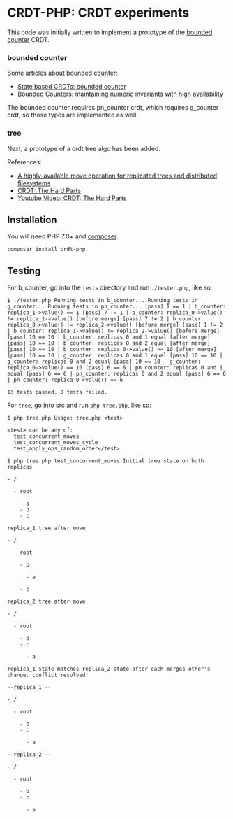 # CRDT-PHP: CRDT experiments

This code was initially written to implement a prototype of the
[bounded counter](<https://hal.inria.fr/hal-01248192/document>) CRDT.

### bounded counter

Some articles about bounded counter:
* [State based CRDTs: bounded counter](https://bartoszsypytkowski.com/state-based-crdts-bounded-counter/)
* [Bounded Counters: maintaining numeric invariants with high availability
](https://pages.lip6.fr/syncfree/attachments/article/59/boundedCounter-white-paper.pdf)

The bounded counter requires pn_counter crdt, which requires g_counter crdt,
so those types are implemented as well.

### tree

Next, a prototype of a crdt tree algo has been added.

References:
* [A highly-available move operation for replicated trees and distributed filesystems](https://martin.kleppmann.com/papers/move-op.pdf)
* [CRDT: The Hard Parts](https://martin.kleppmann.com/2020/07/06/crdt-hard-parts-hydra.html)
* [Youtube Video: CRDT: The Hard Parts](<https://youtu.be/x7drE24geUw>)

## Installation

You will need PHP 7.0+ and [composer](https://getcomposer.org/).

```
composer install crdt-php
```

## Testing

For b_counter, go into the `tests` directory and run `./tester.php`, like so:

```
$ ./tester.php Running tests in b_counter... Running tests in g_counter... Running tests in pn_counter... [pass] 1 == 1 | b_counter: replica_1->value() == 1 [pass] 7 != 1 | b_counter: replica_0->value() != replica_1->value() [before merge] [pass] 7 != 2 | b_counter: replica_0->value() != replica_2->value() [before merge] [pass] 1 != 2 | b_counter: replica_1->value() != replica_2->value() [before merge] [pass] 10 == 10 | b_counter: replicas 0 and 1 equal [after merge] [pass] 10 == 10 | b_counter: replicas 0 and 2 equal [after merge] [pass] 10 == 10 | b_counter: replica_0->value() == 10 [after merge] [pass] 10 == 10 | g_counter: replicas 0 and 1 equal [pass] 10 == 10 | g_counter: replicas 0 and 2 equal [pass] 10 == 10 | g_counter: replica_0->value() == 10 [pass] 6 == 6 | pn_counter: replicas 0 and 1 equal [pass] 6 == 6 | pn_counter: replicas 0 and 2 equal [pass] 6 == 6 | pn_counter: replica_0->value() == 6

13 tests passed. 0 tests failed.
```

For `tree`, go into src and run `php tree.php`, like so:

```
$ php tree.php Usage: tree.php <test>

<test> can be any of:
  test_concurrent_moves
  test_concurrent_moves_cycle
  test_apply_ops_random_order</test>
```

```
$ php tree.php test_concurrent_moves Initial tree state on both replicas

- /

  - root

    - a
    - b
    - c

replica_1 tree after move

- /

  - root

    - b

      - a

    - c

replica_2 tree after move

- /

  - root

    - b
    - c

      - a

replica_1 state matches replica_2 state after each merges other's change. conflict resolved!

--replica_1 --

- /

  - root

    - b
    - c

      - a

--replica_2 --

- /

  - root

    - b
    - c

      - a
```
